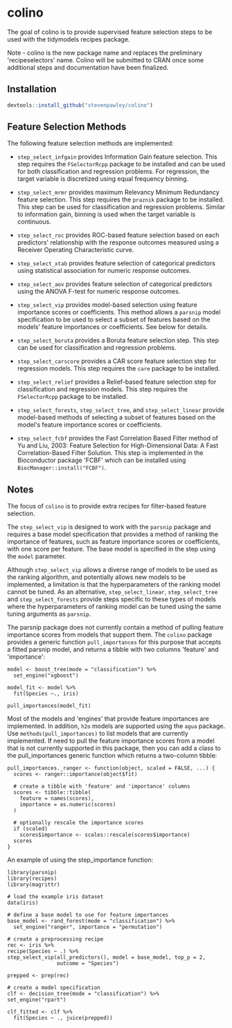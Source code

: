 # colino

The goal of colino is to provide supervised feature selection steps to be used
with the tidymodels recipes package.

Note - colino is the new package name and replaces the preliminary
'recipeselectors' name. Colino will be submitted to CRAN once some additional
steps and documentation have been finalized.

## Installation

``` r
devtools::install_github("stevenpawley/colino")
```

## Feature Selection Methods

The following feature selection methods are implemented:

- `step_select_infgain` provides Information Gain feature selection. This step
requires the `FSelectorRcpp` package to be installed and can be used for both
classification and regression problems. For regression, the target variable is
discretized using equal frequency binning.

- `step_select_mrmr` provides maximum Relevancy Minimum Redundancy feature
selection. This step requires the `praznik` package to be installed. This step
can be used for classification and regression problems. Similar to information
gain, binning is used when the target variable is continuous.

- `step_select_roc` provides ROC-based feature selection based on each
predictors' relationship with the response outcomes measured using a Receiver
Operating Characteristic curve.

- `step_select_xtab` provides feature selection of categorical predictors using
statistical association for numeric response outcomes.

- `step_select_aov` provides feature selection of categorical predictors using
the ANOVA F-test for numeric response outcomes.

- `step_select_vip` provides model-based selection using feature importance
scores or coefficients. This method allows a `parsnip` model specification to be
used to select a subset of features based on the models' feature importances or
coefficients. See below for details.

- `step_select_boruta` provides a Boruta feature selection step. This step can
be used for classification and regression problems.

- `step_select_carscore` provides a CAR score feature selection step for
regression models. This step requires the `care` package to be installed.

- `step_select_relief` provides a Relief-based feature selection step for
classification and regression models. This step requires the `FSelectorRcpp`
package to be installed.

- `step_select_forests`, `step_select_tree`, and `step_select_linear` provide
model-based methods of selecting a subset of features based on the model's
feature importance scores or coefficients.

- `step_select_fcbf` provides the Fast Correlation Based Filter method of Yu and
Liu, 2003: Feature Selection for High-Dimensional Data: A Fast Correlation-Based
Filter Solution. This step is implemented in the Bioconductor package 'FCBF'
which can be installed using `BiocManager::install("FCBF")`.

## Notes

The focus of `colino` is to provide extra recipes for filter-based 
feature selection.

The `step_select_vip` is designed to work with the `parsnip` package and
requires a base model specification that provides a method of ranking the
importance of features, such as feature importance scores or coefficients, with
one score per feature. The base model is specified in the step using the `model`
parameter.

Although `step_select_vip` allows a diverse range of models to be used as the
ranking algorithm, and potentially allows new models to be implemented, a
limitation is that the hyperparameters of the ranking model cannot be tuned. As
an alternative, `step_select_linear`, `step_select_tree` and
`step_select_forests` provide steps specific to these types of models where the
hyperparameters of ranking model can be tuned using the same tuning arguments as
`parsnip`.

The parsnip package does not currently contain a method of pulling feature
importance scores from models that support them. The `colino` package provides a
generic function `pull_importances` for this purpose that accepts a fitted
parsnip model, and returns a tibble with two columns 'feature' and 'importance':

```
model <- boost_tree(mode = "classification") %>%
  set_engine("xgboost")

model_fit <- model %>% 
  fit(Species ~., iris)

pull_importances(model_fit)
```

Most of the models and 'engines' that provide feature importances are
implemented. In addition, `h2o` models are supported using the `agua` package.
Use `methods(pull_importances)` to list models that are currently implemented.
If need to pull the feature importance scores from a model that is not currently
supported in this package, then you can add a class to the pull_importances
generic function which returns a two-column tibble:

```
pull_importances._ranger <- function(object, scaled = FALSE, ...) {
  scores <- ranger::importance(object$fit)

  # create a tibble with 'feature' and 'importance' columns
  scores <- tibble::tibble(
    feature = names(scores),
    importance = as.numeric(scores)
  )

  # optionally rescale the importance scores
  if (scaled)
    scores$importance <- scales::rescale(scores$importance)
  scores
}
```

An example of using the step_importance function:

```
library(parsnip)
library(recipes)
library(magrittr)

# load the example iris dataset
data(iris)

# define a base model to use for feature importances
base_model <- rand_forest(mode = "classification") %>%
  set_engine("ranger", importance = "permutation")

# create a preprocessing recipe
rec <- iris %>%
recipe(Species ~ .) %>%
step_select_vip(all_predictors(), model = base_model, top_p = 2,
                outcome = "Species")

prepped <- prep(rec)

# create a model specification
clf <- decision_tree(mode = "classification") %>%
set_engine("rpart")

clf_fitted <- clf %>%
  fit(Species ~ ., juice(prepped))
```
